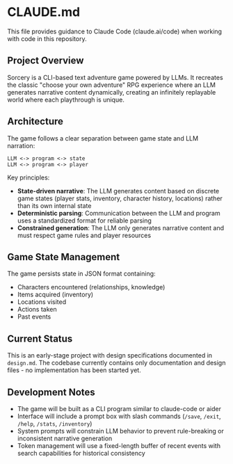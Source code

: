 # CLAUDE.md

This file provides guidance to Claude Code (claude.ai/code) when working with code in this repository.

## Project Overview

Sorcery is a CLI-based text adventure game powered by LLMs. It recreates the classic "choose your own adventure" RPG experience where an LLM generates narrative content dynamically, creating an infinitely replayable world where each playthrough is unique.

## Architecture

The game follows a clear separation between game state and LLM narration:

```
LLM <-> program <-> state
LLM <-> program <-> player
```

Key principles:
- **State-driven narrative**: The LLM generates content based on discrete game states (player stats, inventory, character history, locations) rather than its own internal state
- **Deterministic parsing**: Communication between the LLM and program uses a standardized format for reliable parsing
- **Constrained generation**: The LLM only generates narrative content and must respect game rules and player resources

## Game State Management

The game persists state in JSON format containing:
- Characters encountered (relationships, knowledge)
- Items acquired (inventory)
- Locations visited
- Actions taken
- Past events

## Current Status

This is an early-stage project with design specifications documented in `design.md`. The codebase currently contains only documentation and design files - no implementation has been started yet.

## Development Notes

- The game will be built as a CLI program similar to claude-code or aider
- Interface will include a prompt box with slash commands (`/save`, `/exit`, `/help`, `/stats`, `/inventory`)
- System prompts will constrain LLM behavior to prevent rule-breaking or inconsistent narrative generation
- Token management will use a fixed-length buffer of recent events with search capabilities for historical consistency